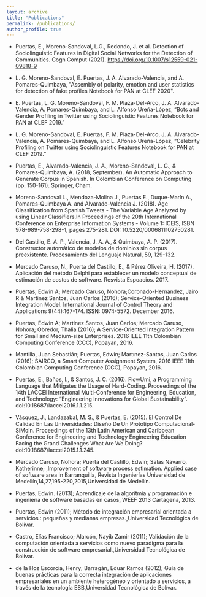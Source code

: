 ```yaml
---
layout: archive
title: "Publications"
permalink: /publications/
author_profile: true
---
```


* Puertas, E., Moreno-Sandoval, L.G., Redondo, J. et al. Detection of Sociolinguistic Features in Digital Social Networks for the Detection of Communities. Cogn Comput (2021). https://doi.org/10.1007/s12559-021-09818-9

* L. G. Moreno-Sandoval, E. Puertas, J. A. Alvarado-Valencia, and A. Pomares-Quimbaya, "Assembly of polarity, emotion and user statistics for detection of fake profiles Notebook for PAN at CLEF 2020".

* E. Puertas, L. G. Moreno-Sandoval, F. M. Plaza-Del-Arco, J. A. Alvarado-Valencia, A. Pomares-Quimbaya, and L. Alfonso Ureña-López, “Bots and Gender Profiling in Twitter using Sociolinguistic Features Notebook for PAN at CLEF 2019.”

* L. G. Moreno-Sandoval, E. Puertas, F. M. Plaza-Del-Arco, J. A. Alvarado-Valencia, A. Pomares-Quimbaya, and L. Alfonso Ureña-López, “Celebrity Profiling on Twitter using Sociolinguistic Features Notebook for PAN at CLEF 2019.”

* Puertas, E., Alvarado-Valencia, J. A., Moreno-Sandoval, L. G., & Pomares-Quimbaya, A. (2018, September). An Automatic Approach to Generate Corpus in Spanish. In Colombian Conference on Computing (pp. 150-161). Springer, Cham. 

* Moreno-Sandoval L., Mendoza-Molina J., Puertas E., Duque-Marín A., Pomares-Quimbaya A. and Alvarado-Valencia J. (2018). Age Classification from Spanish Tweets - The Variable Age Analyzed by using Linear Classifiers.In Proceedings of the 20th International Conference on Enterprise Information Systems - Volume 1: ICEIS, ISBN 978-989-758-298-1, pages 275-281. DOI: 10.5220/0006811102750281.

* Del Castillo, E. A. P., Valencia, J. A. A., & Quimbaya, A. P. (2017). Constructor automático de modelos de dominios sin corpus preexistente. Procesamiento del Lenguaje Natural, 59, 129-132.

* Mercado Caruso, N., Puerta del Castillo, E., & Pérez Oliveira, H. (2017). Aplicación del método Delphi para establecer un modelo conceptual de estimación de costos de software. Resvista Espoacios. 2017.

* Puertas, Edwin A;  Mercado Caruso, Nohora;Coronado-Hernandez, Jairo R & Martinez Santos, Juan Carlos (2016); Service-Oriented Business Integration Model. International Journal of Control Theory and Applications 9(44):167-174. ISSN: 0974-5572. December 2016.

* Puertas, Edwin A; Martinez Santos, Juan Carlos; Mercado Caruso, Nohora; Obredor, Thalia (2016); A Service-Oriented Integration Pattern for Small and Medium-size Enterprises. 2016 IEEE 11th Colombian Computing Conference (CCC), Popayan, 2016.

* Mantilla, Juan Sebastián; Puertas, Edwin; Martınez-Santos, Juan Carlos (2016); SAIRCO, a Smart Computer Assignment System, 2016 IEEE 11th Colombian Computing Conference (CCC), Popayan, 2016.

* Puertas, E., Baños, I., & Santos, J. C. (2016). FlowUmi, a Programming Language that Mitigates the Usage of Hard-Coding. Proceedings of the 14th LACCEI International Multi-Conference for Engineering, Education, and Technology: “Engineering Innovations for Global Sustainability”. doi:10.18687/laccei2016.1.1.215.

* Vásquez, J., Landazabal, M. S., & Puertas, E. (2015). El Control De Calidad En Las Universidades: Diseño De Un Prototipo Computacional- SiMoIn. Proceedings of the 13th Latin American and Caribbean Conference for Engineering and Technology Engineering Education Facing the Grand Challenges What Are We Doing? doi:10.18687/laccei2015.1.1.245.

* Mercado Caruso, Nohora; Puerta del Castillo, Edwin; Salas Navarro, Katherinne; ,Improvement of software process estimation. Applied case of software area in Barranquilla, Revista Ingenierías Universidad de Medellín,14,27,195-220,2015,Universidad de Medellín.

* Puertas, Edwin. (2013); Aprendizaje de la algoritmia y programación e ingeniería de software basadas en casos, WEEF 2013 Cartagena, 2013.

* Puertas, Edwin (2011); Método de integración empresarial orientada a servicios : pequeñas y medianas empresas.,Universidad Tecnológica de Bolívar.

* Castro, Elías Francisco; Alarcón, Nayib Zamir (2011); Validación de la computación orientada a servicios como nuevo paradigma para la construcción de software empresarial.,Universidad Tecnológica de Bolívar.

* de la Hoz Escorcia, Henry; Barragán, Eduar Ramos (2012); Guía de buenas prácticas para la correcta integración de aplicaciones empresariales en un ambiente heterogéneo y orientado a servicios, a través de la tecnología ESB,Universidad Tecnológica de Bolívar.
